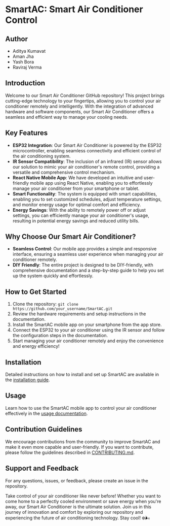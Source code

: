 # SmartAC: Smart Air Conditioner Control

## Author
- Aditya Kumavat
- Aman Jha
- Yash Bora
- Raviraj Verma

## Introduction
Welcome to our Smart Air Conditioner GitHub repository! This project brings cutting-edge technology to your fingertips, allowing you to control your air conditioner remotely and intelligently. With the integration of advanced hardware and software components, our Smart Air Conditioner offers a seamless and efficient way to manage your cooling needs.

## Key Features
- **ESP32 Integration**: Our Smart Air Conditioner is powered by the ESP32 microcontroller, enabling seamless connectivity and efficient control of the air conditioning system.
- **IR Sensor Compatibility**: The inclusion of an infrared (IR) sensor allows our solution to mimic your air conditioner's remote control, providing a versatile and comprehensive control mechanism.
- **React Native Mobile App**: We have developed an intuitive and user-friendly mobile app using React Native, enabling you to effortlessly manage your air conditioner from your smartphone or tablet.
- **Smart Functionality**: The system is equipped with smart capabilities, enabling you to set customized schedules, adjust temperature settings, and monitor energy usage for optimal comfort and efficiency.
- **Energy Savings**: With the ability to remotely power off or adjust settings, you can efficiently manage your air conditioner's usage, resulting in potential energy savings and reduced utility bills.

## Why Choose Our Smart Air Conditioner?
- **Seamless Control**: Our mobile app provides a simple and responsive interface, ensuring a seamless user experience when managing your air conditioner remotely.
- **DIY Friendly**: The entire project is designed to be DIY-friendly, with comprehensive documentation and a step-by-step guide to help you set up the system quickly and effortlessly.

## How to Get Started
1. Clone the repository: `git clone https://github.com/your_username/SmartAC.git`
2. Review the hardware requirements and setup instructions in the documentation.
3. Install the SmartAC mobile app on your smartphone from the app store.
4. Connect the ESP32 to your air conditioner using the IR sensor and follow the configuration steps in the documentation.
5. Start managing your air conditioner remotely and enjoy the convenience and energy efficiency!

## Installation
Detailed instructions on how to install and set up SmartAC are available in the [installation guide](link_to_installation_guide.md).

## Usage
Learn how to use the SmartAC mobile app to control your air conditioner effectively in the [usage documentation](link_to_usage_documentation.md).

## Contribution Guidelines
We encourage contributions from the community to improve SmartAC and make it even more capable and user-friendly. If you want to contribute, please follow the guidelines described in [CONTRIBUTING.md](link_to_contributing.md).

## Support and Feedback
For any questions, issues, or feedback, please create an issue in the repository.

Take control of your air conditioner like never before! Whether you want to come home to a perfectly cooled environment or save energy when you're away, our Smart Air Conditioner is the ultimate solution. Join us in this journey of innovation and comfort by exploring our repository and experiencing the future of air conditioning technology. Stay cool! ❄️🌬️
